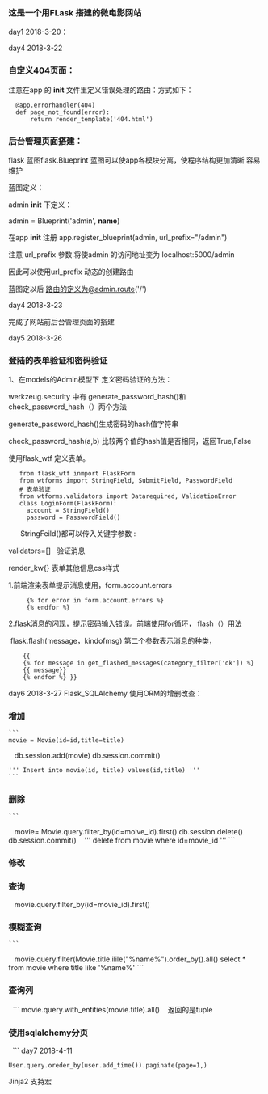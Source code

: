 <h3>这是一个用FLask 搭建的微电影网站</h3>

day1 2018-3-20：


day4 2018-3-22
<h3>自定义404页面：</h3>

注意在app 的 __init__ 文件里定义错误处理的路由：方式如下：



      @app.errorhandler(404)
      def page_not_found(error):
          return render_template('404.html')
    

<h3>后台管理页面搭建：</h3>

flask 蓝图flask.Blueprint 蓝图可以使app各模块分离，使程序结构更加清晰 容易维护

蓝图定义：

 admin __init__ 下定义：
 
 admin = Blueprint('admin', __name__)
 
 在app __init__ 注册 app.register_blueprint(admin, url_prefix="/admin")
 
 注意 url_prefix 参数 将使admin 的访问地址变为 localhost:5000/admin
 
 因此可以使用url_prefix 动态的创建路由
 
 蓝图定以后 路由的定义为@admin.route('/')
 
day4 2018-3-23

完成了网站前后台管理页面的搭建

day5 2018-3-26
<h3> 登陆的表单验证和密码验证</h3>

1、在models的Admin模型下 定义密码验证的方法：

werkzeug.security 中有 generate_password_hash()和 check_password_hash（）两个方法

generate_password_hash()生成密码的hash值字符串

check_password_hash(a,b) 比较两个值的hash值是否相同，返回True,False

使用flask_wtf 定义表单。

 ```
    from flask_wtf inmport FlaskForm
    from wtforms import StringField, SubmitField, PasswordField
    # 表单验证
    from wtforms.validators import Datarequired, ValidationError
    class LoginForm(FlaskForm):
      account = StringField()
      password = PasswordField()
  ```
      
      
      
StringFeild()都可以传入关键字参数 :

validators=[]   验证消息

render_kw{} 表单其他信息css样式

1.前端渲染表单提示消息使用，form.account.errors

```
     {% for error in form.account.errors %}
     {% endfor %}
```
     
     
2.flask消息的闪现，提示密码输入错误。前端使用for循环，
  flash（）用法
  
  flask.flash(message，kindofmsg) 第二个参数表示消息的种类，

```
    {{
    {% for message in get_flashed_messages(category_filter['ok']) %}
    {{ message}}
    {% endfor %} }}
```

    
day6 2018-3-27
Flask_SQLAlchemy 使用ORM的增删改查：



### 增加
    
    ```
    movie = Movie(id=id,title=title)
    db.session.add(movie)
    db.session.commit()
    
    
    ''' Insert into movie(id, title) values(id,title) '''
    ```
    
 ### 删除
    
    ```
    movie= Movie.query.filter_by(id=moive_id).first()
    db.session.delete()
    db.session.commit()
    ''' delete from movie where id=movie_id '''
    ```
    
### 修改
    
### 查询
    
    
    movie.query.filter_by(id=movie_id).first()
    
### 模糊查询
    
    ```
    movie.query.filter(Movie.title.ilile("%name%").order_by().all()
    select * from movie where title like '%name%'
    ```
    
    
### 查询列
   ```
    movie.query.with_entities(movie.title).all() 
    返回的是tuple
    
    
 <h3>使用sqlalchemy分页</h3>  
 ```
day7 2018-4-11

```
User.query.oreder_by(user.add_time()).paginate(page=1,)
```


Jinja2 支持宏



